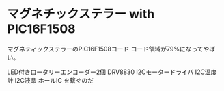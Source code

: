 # マグネチックステラー with PIC16F1508
マグネティックステラーのPIC16F1508コード
コード領域が79%になってやばい。

LED付きロータリーエンコーダー2個
DRV8830 I2Cモータードライバ
I2C温度計
I2C液晶
ホールIC
を繋ぐのだ
